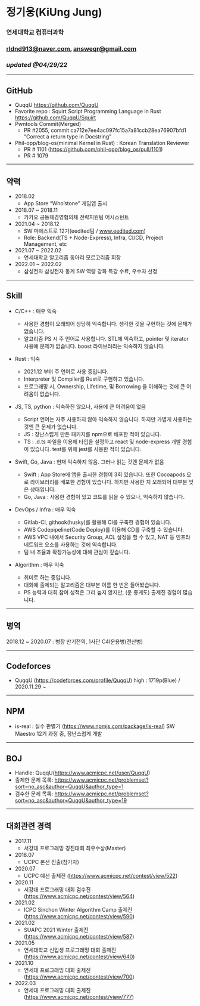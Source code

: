 # 정기웅(KiUng Jung)

### 연세대학교 컴퓨터과학
### rldnd913@naver.com, answeqr@gmail.com
### _updated @04/29/22_

---

## GitHub

-   QuqqU https://github.com/QuqqU
-   Favorite repo : Squirt Script Programming Language in Rust https://github.com/QuqqU/Squirt
-   Pwntools Commit(Merged) 
    -   PR #2055, commit ca712e7ee4ac097fc15a7a81ccb28ea76907bfd1 “Correct a return type in Docstring”
-   Phil-opp/blog-os(minimal Kernel in Rust) : Korean Translation Reviewer 
    -   PR # 1101 (https://github.com/phil-opp/blog_os/pull/1101)
    -   PR # 1079

---

## 약력

-   2018.02
    -   App Store “Who’stone” 게임앱 출시
-   2018.07 ~ 2018.11
    -   카카오 공동체경영협의체 전략지원팀 어시스턴트
-   2021.04 ~ 2018.12
    -   SW 마에스트로 12기(eedited팀 / www.eedited.com)
    -   Role: Backend(TS + Node-Express), Infra, CI/CD, Project Management, etc
-   2021.07 ~ 2022.02
    -   연세대학교 알고리즘 동아리 모르고리즘 회장
-   2022.01 ~ 2022.02
    -   삼성전자 삼성전자 동계 SW 역량 강화 특강 수료, 우수자 선정

---

## Skill

-   C/C++ : 매우 익숙
    -   사용한 경험이 오래되어 상당히 익숙합니다. 생각한 것을 구현하는 것에 문제가 없습니다.
    -   알고리즘 PS 시 주 언어로 사용합니다. STL에 익숙하고, pointer 및 iterator 사용에 문제가 없습니다. boost 라이브러리는 익숙하지 않습니다.

-   Rust : 익숙
    -   2021.12 부터 주 언어로 사용 중입니다.
    -   Interpreter 및 Compiler를 Rust로 구현하고 있습니다.
    -   프로그래밍 시, Ownership, Lifetime, 및 Borrowing 을 이해하는 것에 큰 어려움이 없습니다.

-   JS, TS, python : 익숙하진 않으나, 사용에 큰 어려움이 없음
    -   Script 언어는 자주 사용하지 않아 익숙하지 않습니다. 하지만 가볍게 사용하는 것엔 큰 문제가 없습니다.
    -   JS : 장난스럽게 만든 패키지를 npm으로 배포한 적이 있습니다.
    -   TS : .d.ts 파일을 이용해 타입을 설정하고 react 및 node-express 개발 경험이 있습니다. test를 위해 jest를 사용한 적이 있습니다.

-   Swift, Go, Java : 현재 익숙하지 않음. 그러나 읽는 것엔 문제가 없음
    -   Swift : App Store에 앱을 출시한 경험이 3회 있습니다. 또한 Cocoapods 으로 라이브러리를 배포한 경험이 있습니다. 하지만 사용한 지 오래되어 대부분 잊은 상태입니다.
    -   Go, Java : 사용한 경험이 있고 코드를 읽을 수 있으나, 익숙하지 않습니다.

-   DevOps / Infra : 매우 익숙
    -   Gitlab-CI, githook(husky)를 활용해 CI를 구축한 경험이 있습니다.
    -   AWS Codepipeline(Code Deploy)를 이용해 CD를 구축할 수 있습니다.
    -   AWS VPC 내에서 Security Group, ACL 설정을 할 수 있고, NAT 등 인프라 네트워크 요소를 사용하는 것에 익숙합니다.
    -   팀 내 조율과 확장가능성에 대해 관심이 깊습니다.

-   Algorithm : 매우 익숙
    -   취미로 하는 중입니다.
    -   대회에 출제되는 알고리즘은 대부분 이름 한 번은 들어봤습니다.
    -   PS 능력과 대회 참여 성적은 그리 높지 않지만, (운 좋게도) 출제진 경험이 많습니다.

---

## 병역

2018.12 ~ 2020.07 : 병장 만기전역, 1사단 C4I운용병(전산병)

---

## Codeforces

-   QuqqU (https://codeforces.com/profile/QuqqU)
    high : 1719p(Blue) / 2020.11.29 ~

---

## NPM

-   is-real : 실수 판별기 (https://www.npmjs.com/package/is-real)
    SW Maestro 12기 과정 중, 장난스럽게 개발

---

## BOJ

-   Handle: QuqqU(https://www.acmicpc.net/user/QuqqU)
-   출제한 문제 목록: https://www.acmicpc.net/problemset?sort=no_asc&author=QuqqU&author_type=1
-   검수한 문제 목록: https://www.acmicpc.net/problemset?sort=no_asc&author=QuqqU&author_type=19

---

## 대회관련 경력

-   2017.11
    -   서강대 프로그래밍 경진대회 최우수상(Master)
-   2018.07
    -   UCPC 본선 진출(참가자) 
-   2020.07
    -   UCPC 예선 출제진
        (https://www.acmicpc.net/contest/view/522)
-   2020.11
    -   서강대 프로그래밍 대회 검수진
        (https://www.acmicpc.net/contest/view/564)
-   2021.02
    -   ICPC Sinchon Winter Algorithm Camp 출제진
        (https://www.acmicpc.net/contest/view/590)
-   2021.02
    -   SUAPC 2021 Winter 출제진
        (https://www.acmicpc.net/contest/view/587)
-   2021.05
    -   연세대학교 신입생 프로그래밍 대회 출제진
        (https://www.acmicpc.net/contest/view/640)
-   2021.10
    -   연세대 프로그래밍 대회 출제진
        (https://www.acmicpc.net/contest/view/700)
-   2022.03
    -   연세대 프로그래밍 대회 출제진
        (https://www.acmicpc.net/contest/view/777)
